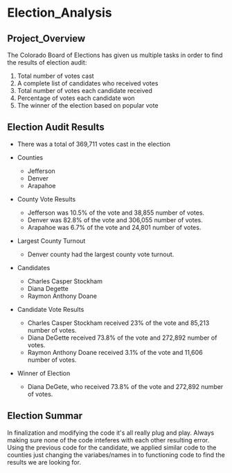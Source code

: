 # Election_Analysis

## Project_Overview
The Colorado Board of Elections has given us multiple tasks in order to find the results of election audit:
1. Total number of votes cast
2. A complete list of candidates who received votes
3. Total number of votes each candidate received
4. Percentage of votes each candidate won
5. The winner of the election based on popular vote

## Election Audit Results
- There was a total of 369,711 votes cast in the election
- Counties
  - Jefferson
  - Denver
  - Arapahoe
- County Vote Results
   - Jefferson was 10.5% of the vote and 38,855 number of votes.
   - Denver was 82.8% of the vote and 306,055 number of votes.
   - Arapahoe was 6.7% of the vote and 24,801 number of votes.
- Largest County Turnout
   - Denver county had the largest county vote turnout.
 
 
 - Candidates
   - Charles Casper Stockham
   - Diana Degette
   - Raymon Anthony Doane
 - Candidate Vote Results
   - Charles Casper Stockham received 23% of the vote and 85,213 number of votes.
   - Diana DeGette received 73.8% of the vote and 272,892 number of votes.
   - Raymon Anthony Doane received 3.1% of the vote and 11,606 number of votes.
 - Winner of Election
   - Diana DeGete, who received 73.8% of the vote and 272,892 number of votes.
 ## Election Summar
 In finalization and modifying the code it's all really plug and play. Always making sure none of the code inteferes with each other resulting error. Using the previous code for the candidate, we applied similar code to the counties just changing the variabes/names in to functioning code to find the results we are looking for.  
